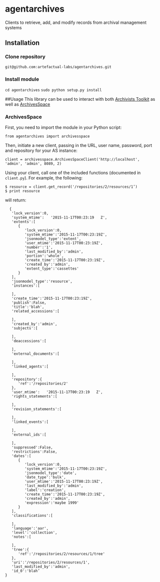 # agentarchives
Clients to retrieve, add, and modify records from archival management systems

## Installation

### Clone repository
`git@github.com:artefactual-labs/agentarchives.git`

### Install module
`cd agentarchives`
`sudo python setup.py install`

##Usage
This library can be used to interact with both [Archivists Toolkit](http://archiviststoolkit.org/) as well as [ArchivesSpace](http://archivesspace.org/)

### ArchivesSpace
First, you need to import the module in your Python script:

`from agentarchives import archivesspace`

Then, initiate a new client, passing in the URL, user name, password, port and repository for your AS instance:

`client = archivesspace.ArchivesSpaceClient('http://localhost', 'admin', 'admin', 8089, 2)`

Using your client, call one of the included functions (documented in `client.py`). For example, the following:

    $ resource = client.get_record('/repositories/2/resources/1’)
    $ print resource

will return:

      {
       'lock_version':0,
       'system_mtime':   '2015-11-17T00:23:19   Z',
       'extents':[
          {
             'lock_version':0,
             'system_mtime':'2015-11-17T00:23:19Z',
             'jsonmodel_type':'extent',
             'user_mtime':'2015-11-17T00:23:19Z',
             'number':'1',
             'last_modified_by':'admin',
             'portion':'whole',
             'create_time':'2015-11-17T00:23:19Z',
             'created_by':'admin',
             'extent_type':'cassettes'
          }
       ],
       'jsonmodel_type':'resource',
       'instances':[

       ],
       'create_time':'2015-11-17T00:23:19Z',
       'publish':False,
       'title':'blah',
       'related_accessions':[

       ],
       'created_by':'admin',
       'subjects':[

       ],
       'deaccessions':[

       ],
       'external_documents':[

       ],
       'linked_agents':[

       ],
       'repository':{
          'ref':'/repositories/2'
       },
       'user_mtime':   '2015-11-17T00:23:19   Z',
       'rights_statements':[

       ],
       'revision_statements':[

       ],
       'linked_events':[

       ],
       'external_ids':[

       ],
       'suppressed':False,
       'restrictions':False,
       'dates':[
          {
             'lock_version':0,
             'system_mtime':'2015-11-17T00:23:19Z',
             'jsonmodel_type':'date',
             'date_type':'bulk',
             'user_mtime':'2015-11-17T00:23:19Z',
             'last_modified_by':'admin',
             'label':'creation',
             'create_time':'2015-11-17T00:23:19Z',
             'created_by':'admin',
             'expression':'maybe 1999'
          }
       ],
       'classifications':[

       ],
       'language':'aar',
       'level':'collection',
       'notes':[

       ],
       'tree':{
          'ref':'/repositories/2/resources/1/tree'
       },
       'uri':'/repositories/2/resources/1',
       'last_modified_by':'admin',
       'id_0':'blah’
    }
